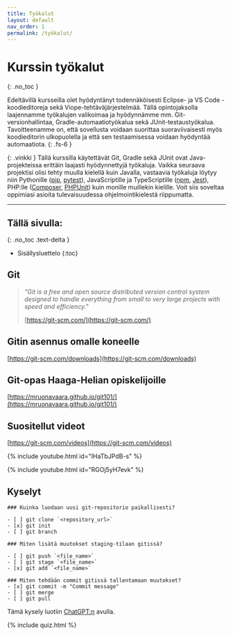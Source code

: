 ```yaml
---
title: Työkalut
layout: default
nav_order: 1
permalink: /työkalut/
---
```



# Kurssin työkalut
{: .no_toc }

Edeltävillä kursseilla olet hyödyntänyt todennäköisesti Eclipse- ja VS Code -koodieditoreja sekä Viope-tehtäväjärjestelmää. Tällä opintojaksolla laajennamme työkalujen valikoimaa ja hyödynnämme mm. Git-versionhallintaa, Gradle-automaatiotyökalua sekä JUnit-testaustyökalua. Tavoitteenamme on, että sovellusta voidaan suorittaa suoraviivaisesti myös koodieditorin ulkopuolella ja että sen testaamisessa voidaan hyödyntää automaatiota.
{: .fs-6 }

{: .vinkki }
Tällä kurssilla käytettävät Git, Gradle sekä JUnit ovat Java-projekteissa erittäin laajasti hyödynnettyjä työkaluja. Vaikka seuraava projektisi olisi tehty muulla kielellä kuin Javalla, vastaavia työkaluja löytyy niin Pythonille ([pip](https://pypi.org/), [pytest](https://docs.pytest.org/)), JavaScriptille ja TypeScriptille ([npm](https://www.npmjs.com/), [Jest](https://jestjs.io/)), PHP:lle ([Composer](https://getcomposer.org/), [PHPUnit](https://github.com/sebastianbergmann/phpunit)) kuin monille muillekin kielille. Voit siis soveltaa oppimiasi asioita tulevaisuudessa ohjelmointikielestä riippumatta.

---

## Tällä sivulla:
{: .no_toc .text-delta }

* Sisällysluettelo
{:toc}

## Git

> *"Git is a free and open source distributed version control system designed to handle everything from small to very large projects with speed and efficiency."*
>
> [https://git-scm.com/](https://git-scm.com/)

## Gitin asennus omalle koneelle

[https://git-scm.com/downloads](https://git-scm.com/downloads)

## Git-opas Haaga-Helian opiskelijoille

[https://mruonavaara.github.io/git101/](https://mruonavaara.github.io/git101/)

## Suositellut videot

[https://git-scm.com/videos](https://git-scm.com/videos)

{% include youtube.html id="IHaTbJPdB-s" %}

{% include youtube.html id="RGOj5yH7evk" %}


## Kyselyt

```quiz
### Kuinka luodaan uusi git-repositorio paikallisesti?

- [ ] git clone `<repository_url>`
- [x] git init
- [ ] git branch
```

```quiz
### Miten lisätä muutokset staging-tilaan gitissä?

- [ ] git push `<file_name>`
- [ ] git stage `<file_name>`
- [x] git add `<file_name>`
```

```quiz
### Miten tehdään commit gitissä tallentamaan muutokset?
- [x] git commit -m "Commit message"
- [ ] git merge
- [ ] git pull
```

Tämä kysely luotiin [ChatGPT:n](https://chat.openai.com/) avulla.

{% include quiz.html %}
